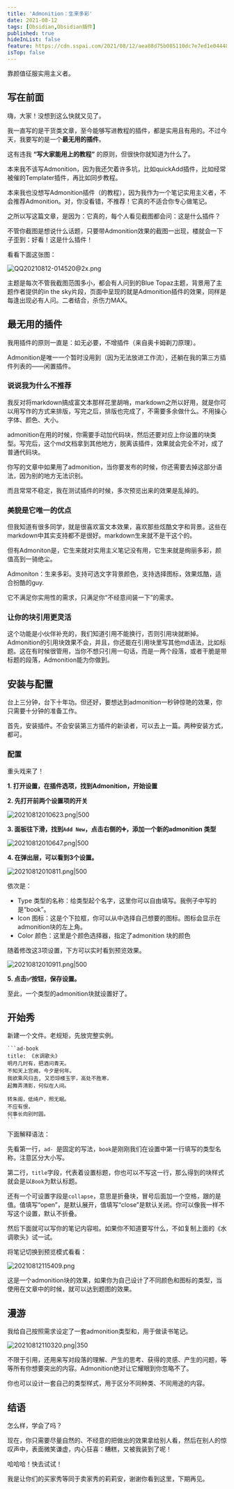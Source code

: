 ```yaml
---
title: 'Admonition：生来多彩'
date: 2021-08-12
tags: [Obsidian,Obsidian插件]
published: true
hideInList: false
feature: https://cdn.sspai.com/2021/08/12/aea88d75b085110dc7e7ed1e0444823d.png?imageMogr2/auto-orient/quality/95/thumbnail/!1420x708r/gravity/Center/crop/1420x708/interlace/1
isTop: false
---
```

靠颜值征服实用主义者。

<!--more-->

## 写在前面
嗨，大家！没想到这么快就又见了。

我一直写的是干货类文章，至今能够写进教程的插件，都是实用且有用的。不过今天，我要写的是一个**最无用的插件**。

这有违我 **“写大家能用上的教程”** 的原则，但很快你就知道为什么了。

本来我不该写Admonition，因为我还欠着许多坑，比如quickAdd插件，比如经常被催的Templater插件，再比如同步教程。

本来我也没想写Admonition插件（的教程），因为我作为一个笔记实用主义者，不会推荐Admonition。对，你没看错，不推荐！它真的不适合你专心做笔记。

之所以写这篇文章，是因为：它真的，每个人看见截图都会问：这是什么插件？

不管你截图是想说什么话题，只要带Admonition效果的截图一出现，楼就会一下子歪到：好看！这是什么插件！

看看下面这张图：

![QQ20210812-014520@2x.png](https://cdn.sspai.com/2021/08/12/729db5804b302dc9e5a119392a802978.png?imageView2/2/w/1120/q/90/interlace/1/ignore-error/1)

主题是每次不管我截图范围多小，都会有人问到的Blue Topaz主题，背景用了主题作者提供的in the sky片段，页面中呈现的就是Admonition插件的效果，同样是每逢出现必有人问。二者结合，杀伤力MAX。



## 最无用的插件
我用插件的原则一直是：如无必要，不增插件（来自奥卡姆剃刀原理）。

Admonition是唯一一个暂时没用到（因为无法放进工作流），还躺在我的第三方插件列表的——闲置插件。

### 说说我为什么不推荐

我反对将markdown搞成富文本那样花里胡哨，markdown之所以好用，就是你可以用写作的方式来排版，写完之后，排版也完成了，不需要多余做什么。不用操心字体、颜色、大小。

admonition在用的时候，你需要手动加代码块，然后还要对应上你设置的块类型。写完后，这个md文档拿到其他地方，脱离该插件，效果就会完全不对，成了普通代码块。

你写的文章中如果用了admonition，当你要发布的时候，你还需要去掉这部分语法，因为别的地方无法识别。

而且常常不稳定，我在测试插件的时候，多次预览出来的效果是乱掉的。

### 美貌是它唯一的优点

但我知道有很多同学，就是很喜欢富文本效果，喜欢那些炫酷文字和背景。这些在markdown中其实支持都不是很好。markdown生来就不是干这个的。

但有Admoniton是，它生来就对实用主义笔记没有用，它生来就是绚丽多彩，颜值高到一骑绝尘。

Admoniton：生来多彩。支持可选文字背景颜色，支持选择图标，效果炫酷，适合扮酷的guy.

它不满足你实用性的需求，只满足你“不经意间装一下”的需求。

### 让你的块引用更灵活
这个功能是小伙伴补充的，我们知道引用不能换行，否则引用块就断掉。Admonition的引用块效果不会，并且，你还能在引用块里写其他md语法，比如标题。这在有时候很管用，当你不想只引用一句话，而是一两个段落，或者干脆是带标题的段落，Admonition能为你做到。

## 安装与配置
台上三分钟，台下十年功。但还好，要想达到admonition一秒钟惊艳的效果，你只需要十分钟的准备工作。

首先，安装插件。不会安装第三方插件的新读者，可以去上一篇。两种安装方式，都可。

### 配置
重头戏来了！

**1. 打开设置，在插件选项，找到Admonition，开始设置**

**2. 先打开前两个设置项的开关**

![20210812010623.png|500](https://cdn.sspai.com/2021/08/12/c92ad2163d90afb16bc86417e8e56b95.png?imageView2/2/w/1120/q/90/interlace/1/ignore-error/1)

**3. 面板往下滑，找到`Add New`，点击右侧的➕，添加一个新的admonition 类型**

![20210812010647.png|500](https://cdn.sspai.com/2021/08/12/53532c6c8c6459b69b8c1a60231fa60a.png?imageView2/2/w/1120/q/90/interlace/1/ignore-error/1)

**4. 在弹出层，可以看到3个设置。**

![20210812010811.png|500](https://cdn.sspai.com/2021/08/12/dcd7c4fc8cc2f9303c209119c3862a31.png?imageView2/2/w/1120/q/90/interlace/1/ignore-error/1)

依次是：
- Type 类型的名称：给类型起个名字，这里你可以自由填写。我例子中写的是“book”。
- Icon 图标：这是个下拉框，你可以从中选择自己想要的图标。图标会显示在admonition块的左上角。
- Color 颜色：这里是个颜色选择器，指定了admonition 块的颜色

随着修改这3项设置，下方可以实时看到预览效果。

![20210812010911.png|500](https://cdn.sspai.com/2021/08/12/24b9a479fd942f7b19b011789a467604.png?imageView2/2/w/1120/q/90/interlace/1/ignore-error/1)

**5. 点击✅按钮，保存设置。**

至此，一个类型的admonition块就设置好了。

## 开始秀

新建一个文件。老规矩，先放完整实例。

````
```ad-book
title: 《水调歌头》
明月几时有，把酒问青天。  
不知天上宫阙，今夕是何年。  
我欲乘风归去, 又恐琼楼玉宇，高处不胜寒，  
起舞弄清影，何似在人间。  

转朱阁，低绮户，照无眠。  
不应有恨，  
何事长向别时圆。
```
````

下面解释语法：

先看第一行，`ad- `是固定的写法，`book`是刚刚我们在设置中第一行填写的类型名称，注意区分大小写。

第二行，`title`字段，代表着设置标题，你也可以不写这一行，那么得到的块样式就会是以`Book`为默认标题。

还有一个可设置字段是`collapse`，意思是折叠块，冒号后面加一个空格，跟的是值。值填写“open”，是默认展开，值填写“close”是默认关闭。你可以像我一样不写这个设置，默认不折叠。

然后下面就可以写你的笔记内容啦。如果你不知道要写什么，不如复制上面的《水调歌头》试一试。

将笔记切换到预览模式看看：

![20210812115409.png](https://cdn.sspai.com/2021/08/12/d4f4e7019cfb63672463538b21793c47.png?imageView2/2/w/1120/q/90/interlace/1/ignore-error/1)

这是一个admonition块的效果，如果你为自己设计了不同颜色和图标的类型，当使用在文章中的时候，就可以达到题图的效果。

## 漫游
我给自己按照需求设定了一套admonition类型和，用于做读书笔记。

![20210812110320.png|350](https://cdn.sspai.com/2021/08/12/0e5d792134aba2f77f4c25cb7dee0c04.png?imageView2/2/w/1120/q/90/interlace/1/ignore-error/1)

不限于引用，还用来写对段落的理解、产生的思考、获得的灵感、产生的问题，等等所有你想要突出的内容。Admonition绝对让它耀眼到你忽略不了。

你也可以设计一套自己的类型样式，用于区分不同种类、不同用途的内容。


## 结语

怎么样，学会了吗？

现在，你只需要尽量自然的、不经意的把做出的效果拿给别人看，然后在别人的惊叹声中，表面微笑谦虚，内心狂喜：糟糕，又被我装到了呢！

哈哈哈！快去试试！

我是让你们的买家秀等同于卖家秀的莉莉安，谢谢你看到这里，下期再见。


